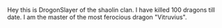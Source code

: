 Hey this is DrogonSlayer of the shaolin clan.
I have killed 100 dragons till date. I am the master of the most ferocious dragon 
"Vitruvius".
